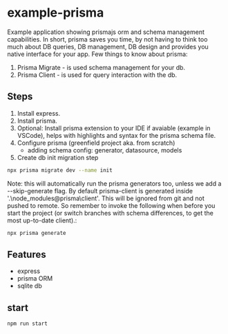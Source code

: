 # example-prisma
Example application showing prismajs orm and schema management capabilities. In short, prisma saves you time, by not having to think too much about DB queries, DB management, DB design and provides you native interface for your app. Few things to know about prisma:
1. Prisma Migrate - is used schema management for your db.
2. Prisma Client - is used for query interaction with the db.

## Steps
1. Install express.
2. Install prisma.
3. Optional: Install prisma extension to your IDE if avaiable (example in VSCode), helps with highlights and syntax for the prisma schema file.
4. Configure prisma (greenfield project aka. from scratch)
    - adding schema config: generator, datasource, models
5. Create db init migration step
```sh
npx prisma migrate dev --name init
```
Note: this will automatically run the prisma generators too, unless we add a --skip-generate flag. By default prisma-client is generated inside '.\node_modules\@prisma\client'. This will be ignored from git and not pushed to remote. So remember to invoke the following when before you start the project (or switch branches with schema differences, to get the most up-to-date client).:
```sh
npx prisma generate
```

## Features

- express
- prisma ORM
- sqlite db

## start

```sh
npm run start
```